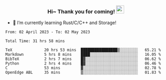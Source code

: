 <h3 align="center">
    Hi~ Thank you for coming!
    <img src="https://media.giphy.com/media/hvRJCLFzcasrR4ia7z/giphy.gif" width="25px">
</h3>

<!--
**pineapple-man/pineapple-man** is a ✨ _special_ ✨ repository because its `README.md` (this file) appears on your GitHub profile.

Here are some ideas to get you started:
- 🔭 I’m currently working on ...
- 🤔 I’m looking for help with ...
- 💬 Ask me about ...
- 📫 How to reach me: ...
- 😄 Pronouns: ...
- ⚡ Fun fact: 
- 👯 I’m looking to collaborate on kubernetes
-->
- 🌱 I’m currently learning Rust/C/C++ and Storage!

<!--START_SECTION:waka-->

```text
From: 02 April 2023 - To: 02 May 2023

Total Time: 31 hrs 58 mins

TeX              20 hrs 53 mins  ████████████████▒░░░░░░░░   65.21 %
Markdown         5 hrs 8 mins    ████░░░░░░░░░░░░░░░░░░░░░   16.05 %
BibTeX           2 hrs 7 mins    █▓░░░░░░░░░░░░░░░░░░░░░░░   06.62 %
Python           2 hrs 4 mins    █▓░░░░░░░░░░░░░░░░░░░░░░░   06.46 %
C                53 mins         ▓░░░░░░░░░░░░░░░░░░░░░░░░   02.78 %
OpenEdge ABL     35 mins         ▒░░░░░░░░░░░░░░░░░░░░░░░░   01.83 %
```

<!--END_SECTION:waka-->
